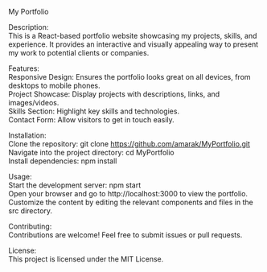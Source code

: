 My Portfolio

Description:  
This is a React-based portfolio website showcasing my projects, skills, and experience. It provides an interactive and visually appealing way to present my work to potential clients or companies.

Features:  
Responsive Design: Ensures the portfolio looks great on all devices, from desktops to mobile phones.  
Project Showcase: Display projects with descriptions, links, and images/videos.     
Skills Section: Highlight key skills and technologies.    
Contact Form: Allow visitors to get in touch easily.    

Installation:  
Clone the repository: git clone https://github.com/amarak/MyPortfolio.git   
Navigate into the project directory: cd MyPortfolio   
Install dependencies: npm install  

Usage:  
Start the development server: npm start   
Open your browser and go to http://localhost:3000 to view the portfolio.  
Customize the content by editing the relevant components and files in the src directory.  

Contributing:  
Contributions are welcome! Feel free to submit issues or pull requests.  

License:  
This project is licensed under the MIT License.  

